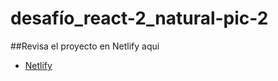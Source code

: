 # desafío_react-2_natural-pic-2

##Revisa el proyecto en Netlify aqui

- [Netlify](https://react-2-natural-pic-2.netlify.app)
